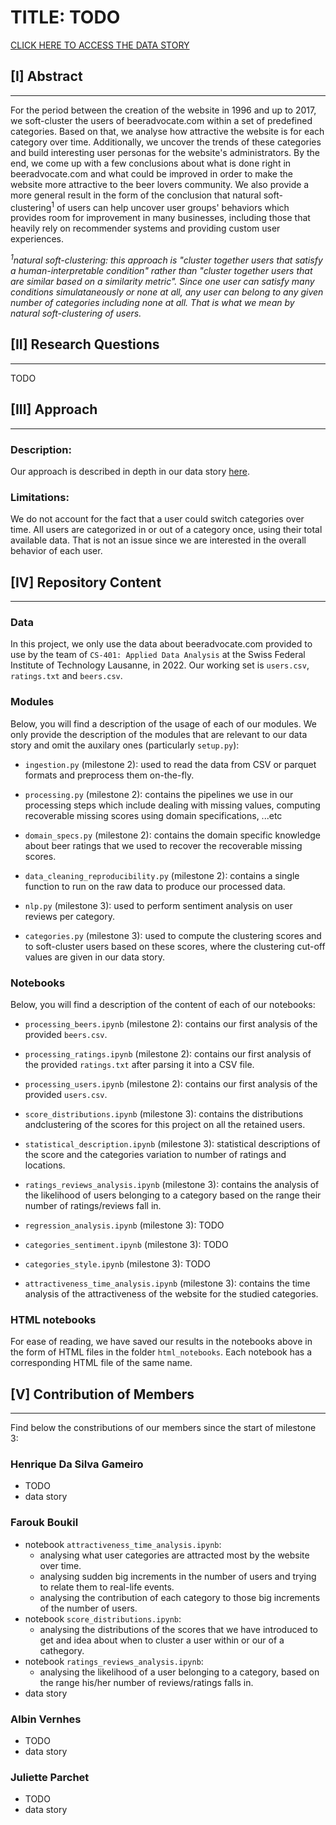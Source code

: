 # TITLE: TODO

<a href="https://jucifer06.github.io/ada-website-AnalyTeam/">CLICK HERE TO ACCESS THE DATA STORY</a>

## [I] Abstract
---

For the period between the creation of the website in 1996 and up to 2017, we soft-cluster the users of beeradvocate.com within a set of predefined categories. Based on that, we analyse how attractive the website is for each category over time. Additionally, we uncover the trends of these categories and build interesting user personas for the website's administrators. By the end, we come up with a few conclusions about what is done right in beeradvocate.com and what could be improved in order to make the website more attractive to the beer lovers community. We also provide a more general result in the form of the conclusion that natural soft-clustering<sup>1</sup> of users can help uncover user groups' behaviors which provides room for improvement in many businesses, including those that heavily rely on recommender systems and providing custom user experiences.

<i><sup>1</sup>natural soft-clustering: this approach is "cluster together users that satisfy a human-interpretable condition" rather than "cluster together users that are similar based on a similarity metric". Since one user can satisfy many conditions simulataneously or none at all, any user can belong to any given number of categories including none at all. That is what we mean by natural soft-clustering of users.</i>

## [II] Research Questions
---
TODO

## [III] Approach
---
### Description:
Our approach is described in depth in our data story  <a href="https://jucifer06.github.io/ada-website-AnalyTeam/">here</a>.

### Limitations:
We do not account for the fact that a user could switch categories over time. All users are categorized in or out of a category once, using their total available data. That is not an issue since we are interested in the overall behavior of each user.

## [IV] Repository Content
---

### Data
In this project, we only use the data about beeradvocate.com provided to use by the team of `CS-401: Applied Data Analysis` at the Swiss Federal Institute of Technology Lausanne, in 2022. Our working set is `users.csv`, `ratings.txt` and `beers.csv`.

### Modules
Below, you will find a description of the usage of each of our modules. We only provide the description of the modules that are relevant to our data story and omit the auxilary ones (particularly `setup.py`):

* `ingestion.py` (milestone 2): used to read the data from CSV or parquet formats and preprocess them on-the-fly.
* `processing.py` (milestone 2): contains the pipelines we use in our processing steps which include dealing with missing values, computing recoverable missing scores using domain specifications, ...etc
* `domain_specs.py` (milestone 2): contains the domain specific knowledge about beer ratings that we used to recover the recoverable missing scores.
* `data_cleaning_reproducibility.py` (milestone 2): contains a single function to run on the raw data to produce our processed data.

* `nlp.py` (milestone 3): used to perform sentiment analysis on user reviews per category.
* `categories.py` (milestone 3): used to compute the clustering scores and to soft-cluster users based on these scores, where the clustering cut-off values are given in our data story.

### Notebooks
Below, you will find a description of the content of each of our notebooks:

* `processing_beers.ipynb` (milestone 2): contains our first analysis of the provided `beers.csv`.
* `processing_ratings.ipynb` (milestone 2): contains our first analysis of the provided `ratings.txt` after parsing it into a CSV file.
* `processing_users.ipynb` (milestone 2): contains our first analysis of the provided `users.csv`.

* `score_distributions.ipynb` (milestone 3): contains the distributions andclustering of the scores for this project on all the retained users.
* `statistical_description.ipynb` (milestone 3): statistical descriptions of the score and the categories variation to number of ratings and locations.
* `ratings_reviews_analysis.ipynb` (milestone 3): contains the analysis of the likelihood of users belonging to a category based on the range their number of ratings/reviews fall in.
* `regression_analysis.ipynb` (milestone 3): TODO
* `categories_sentiment.ipynb` (milestone 3): TODO
* `categories_style.ipynb` (milestone 3): TODO
* `attractiveness_time_analysis.ipynb` (milestone 3): contains the time analysis of the attractiveness of the website for the studied categories.

### HTML notebooks
For ease of reading, we have saved our results in the notebooks above in the form of HTML files in the folder `html_notebooks`. Each notebook has a corresponding HTML file of the same name.

## [V] Contribution of Members
---
Find below the constributions of our members since the start of milestone 3:

### Henrique Da Silva Gameiro
* TODO
* data story

### Farouk Boukil
* notebook `attractiveness_time_analysis.ipynb`:
  * analysing what user categories are attracted most by the website over time.
  * analysing sudden big increments in the number of users and trying to relate them to real-life events.
  * analysing the contribution of each category to those big increments of the number of users.
* notebook `score_distributions.ipynb`:
  * analysing the distributions of the scores that we have introduced to get and idea about when to cluster a user within or our of a cathegory.
* notebook `ratings_reviews_analysis.ipynb`: 
  * analysing the likelihood of a user belonging to a category, based on the range his/her number of reviews/ratings falls in.
* data story

### Albin Vernhes
* TODO
* data story

### Juliette Parchet
* TODO
* data story
